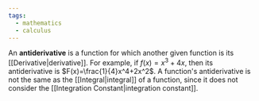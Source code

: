```yaml
---
tags:
  - mathematics
  - calculus
---
```

An **antiderivative** is a function for which another given function is its [[Derivative|derivative]]. For example, if $f(x)=x^3+4x$, then its antiderivative is $F(x)=\frac{1}{4}x^4+2x^2$. A function's antiderivative is not the same as the [[Integral|integral]] of a function, since it does not consider the [[Integration Constant|integration constant]]. 